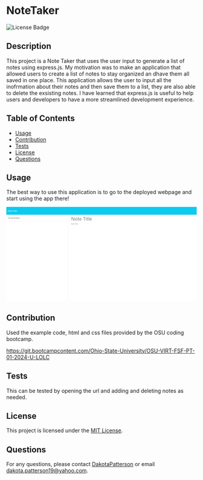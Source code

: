# NoteTaker

  ![License Badge](https://img.shields.io/badge/License-MIT-yellow.svg)

  ## Description
  This project is a Note Taker that uses the user input to generate a list of notes using express.js. My motivation was to make an application that allowed users to create a list of notes to stay organized an dhave them all saved in one place. This application allows the user to input all the inofrmation about their notes and then save them to a list, they are also able to delete the exsisting notes. I have learned that express.js is useful to help users and developers to have a more streamlined development experience.

  ## Table of Contents
- [Usage](#usage)
- [Contribution](#contribution)
- [Tests](#tests)
- [License](#license)
- [Questions](#questions)

## Usage
The best way to use this application is to go to the deployed webpage and start using the app there!

![Note Taker](./Develop/noteTaker.png)

## Contribution

Used the example code, html and css files provided by the OSU coding bootcamp.

https://git.bootcampcontent.com/Ohio-State-University/OSU-VIRT-FSF-PT-01-2024-U-LOLC

## Tests
This can be tested by opening the url and adding and deleting notes as needed.

## License
This project is licensed under the [MIT License](https://opensource.org/licenses/MIT).

## Questions
For any questions, please contact [DakotaPatterson](https://github.com/kk) or email dakota.patterson19@yahoo.com.